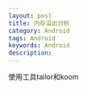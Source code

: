 ```yaml
---
layout: post
title: 内存溢出分析
category: Android
tags: Android
keywords: Android
description:
---
```


使用工具tailor和koom